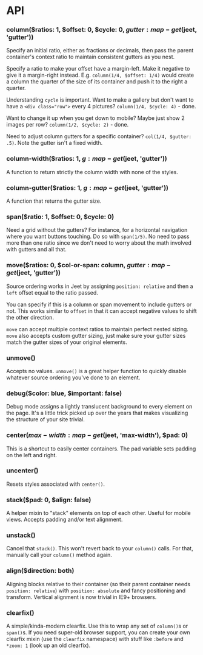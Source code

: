 # API

### column($ratios: 1, $offset: 0, $cycle: 0, $gutter: map-get($jeet, 'gutter'))

Specify an initial ratio, either as fractions or decimals, then pass the parent container's context ratio to maintain consistent gutters as you nest.

Specify a ratio to make your offset have a margin-left. Make it negative to give it a margin-right instead. E.g. `column(1/4, $offset: 1/4)` would create a column the quarter of the size of its container and push it to the right a quarter.

Understanding `cycle` is important. Want to make a gallery but don't want to have a `<div class="row">` every 4 pictures? `column(1/4, $cycle: 4)` - done.

Want to change it up when you get down to mobile? Maybe just show 2 images per row? `column(1/2, $cycle: 2)` - done.

Need to adjust column gutters for a specific container? `col(1/4, $gutter: .5)`. Note the gutter isn't a fixed width.

### column-width($ratios: 1, $g: map-get($jeet, 'gutter'))

A function to return strictly the column width with none of the styles.

### column-gutter($ratios: 1, $g: map-get($jeet, 'gutter'))

A function that returns the gutter size.

### span($ratio: 1, $offset: 0, $cycle: 0)

Need a grid without the gutters? For instance, for a horizontal navigation where you want buttons touching. Do so with `span(1/5)`. No need to pass more than one ratio since we don't need to worry about the math involved with gutters and all that.

### move($ratios: 0, $col-or-span: column, $gutter: map-get($jeet, 'gutter'))

Source ordering works in Jeet by assigning `position: relative` and then a `left` offset equal to the ratio passed.

You can specify if this is a column or span movement to include gutters or not. This works similar to `offset` in that it can accept negative values to shift the other direction.

`move` can accept multiple context ratios to maintain perfect nested sizing. `move` also accepts custom gutter sizing, just make sure your gutter sizes match the gutter sizes of your original elements.

### unmove()

Accepts no values. `unmove()` is a great helper function to quickly disable whatever source ordering you've done to an element.

### debug($color: blue, $important: false)

Debug mode assigns a lightly translucent background to every element on the page. It's a little trick picked up over the years that makes visualizing the structure of your site trivial.

### center($max-width: map-get($jeet, 'max-width'), $pad: 0)

This is a shortcut to easily center containers. The pad variable sets padding on the left and right.

### uncenter()

Resets styles associated with `center()`.

### stack($pad: 0, $align: false)

A helper mixin to "stack" elements on top of each other. Useful for mobile views. Accepts padding and/or text alignment.

### unstack()

Cancel that `stack()`. This won't revert back to your `column()` calls. For that, manually call your `column()` method again.

### align($direction: both)

Aligning blocks relative to their container (so their parent container needs `position: relative`) with `position: absolute` and fancy positioning and transform. Vertical alignment is now trivial in IE9+ browsers.

### clearfix()

A simple/kinda-modern clearfix. Use this to wrap any set of `column()`s or `span()`s. If you need super-old browser support, you can create your own clearfix mixin (use the `clearfix` namespace) with stuff like `:before` and `*zoom: 1` (look up an old clearfix).
